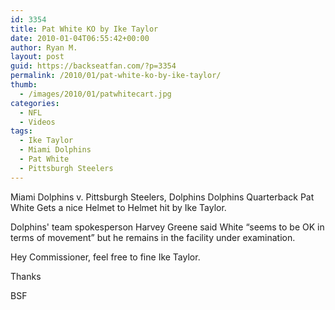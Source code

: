 ```yaml
---
id: 3354
title: Pat White KO by Ike Taylor
date: 2010-01-04T06:55:42+00:00
author: Ryan M.
layout: post
guid: https://backseatfan.com/?p=3354
permalink: /2010/01/pat-white-ko-by-ike-taylor/
thumb:
  - /images/2010/01/patwhitecart.jpg
categories:
  - NFL
  - Videos
tags:
  - Ike Taylor
  - Miami Dolphins
  - Pat White
  - Pittsburgh Steelers
---
```


<div class="entry">
  <p>
    Miami Dolphins v. Pittsburgh Steelers, Dolphins Dolphins Quarterback Pat White Gets a nice Helmet to Helmet hit by Ike Taylor.
  </p>

  <p>
  </p>

  <p>
    Dolphins' team spokesperson Harvey Greene said White &#8220;seems to be OK in terms of movement&#8221; but he remains in the facility under examination.
  </p>

  <p>
    Hey Commissioner, feel free to fine Ike Taylor.
  </p>

  <p>
    Thanks
  </p>

  <p>
    BSF
  </p>
</div>
